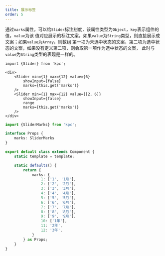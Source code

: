 ```yaml
---
title: 展示标签
order: 5
---
```


通过`marks`属性，可以给`Slider`标注刻度，该属性类型为`Object`，`key`表示组件的值，`value`为该
值对应展示的标注文案。如果`value`为`String`类型，则直接展示成文案；如果`value`为`Array`，则数组
第一项为未选中状态的文案，第二项为选中状态的文案，如果没有定义第二项，则会取第一项作为选中状态的文案，
此时与`value`为`String`类型的表现是一样的。

```vdt
import {Slider} from 'kpc';

<div>
    <Slider min={1} max={12} value={6} 
        showInput={false}
        marks={this.get('marks')}
    />
    <Slider min={1} max={12} value={[2, 6]} 
        showInput={false}
        range
        marks={this.get('marks')}
    />
</div>
```

```ts
import {SliderMarks} from 'kpc';

interface Props {
    marks: SliderMarks
}

export default class extends Component {
    static template = template;

    static defaults() {
        return {
            marks: {
                1: ['1', '1月'],
                2: ['2', '2月'],
                3: ['3', '3月'],
                4: ['4', '4月'],
                5: ['5', '5月'],
                6: ['6', '6月'],
                7: ['7', '7月'],
                8: ['8', '8月'],
                9: ['9', '9月'],
                10: ['1年'],
                11: '2年',
                12: '3年',
            }
        } as Props;
    }
}
```
